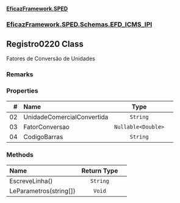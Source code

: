 #### [EficazFramework.SPED](EficazFrameworkSPED.md 'EficazFramework SPED')
### [EficazFramework.SPED.Schemas.EFD_ICMS_IPI](EficazFramework.SPED.Schemas.EFD_ICMS_IPI.md 'EficazFramework.SPED.Schemas.EFD_ICMS_IPI')

## Registro0220 Class

Fatores de Conversão de Unidades

### Remarks
### Properties

| # | Name | Type | |
| ---: | :--- | :---: | :--- |
| 02 | UnidadeComercialConvertida | `String` |  |
| 03 | FatorConversao | `Nullable<Double>` |  |
| 04 | CodigoBarras | `String` |  |
### Methods

| Name | Return Type | |
| :--- | :---: | :--- |
| EscreveLinha() | `String` |  |
| LeParametros(string[]) | `Void` |  |
